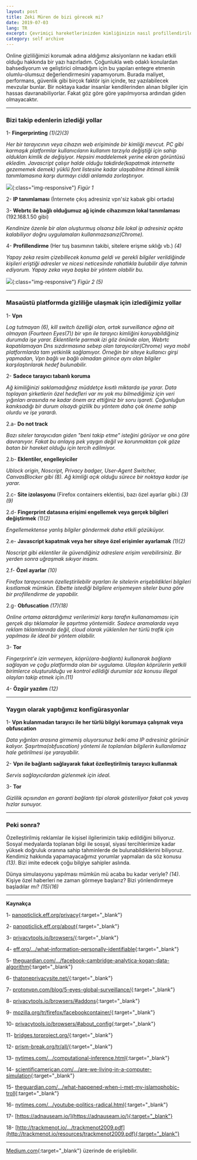 ```yaml
---
layout: post
title: Zeki Müren de bizi görecek mi?
date: 2019-07-03
lang: TR
excerpt: Çevrimiçi hareketlerinizden kimliğinizin nasıl profillendirildiği ve detayları.
category: self archive
---
```



Online gizliliğimizi korumak adına aldığımız aksiyonların ne kadarı etkili olduğu hakkında bir yazı hazırladım. Çoğunlukla web odaklı konulardan bahsediyorum ve geliştirici olmadığım için bu yapıları entegre etmenin olumlu-olumsuz değerlendirmesini yapamıyorum. Burada maliyet, performans, güvenlik gibi birçok faktör işin içinde, tez yazılabilecek mevzular bunlar. Bir noktaya kadar insanlar kendilerinden alınan bilgiler için hassas davranabiliyorlar. Fakat göz göre göre yapılmıyorsa ardından giden olmayacaktır.


<hr>


### Bizi takip edenlerin izlediği yollar

1- **Fingerprinting** *(1)(2)(3)*

*Her bir tarayıcının veya cihazın web erişiminde bir kimliği mevcut. PC gibi karmaşık platformlar kullanıcıların kullanım tarzıyla değiştiği için sahip oldukları kimlik de değişiyor. Hepsini maddelemek yerine ekran görüntüsü ekledim. Javascript çalışır halde olduğu takdirde(kapatmak internette gezememek demek) yüklü font listesine kadar ulaşabilme ihtimali kimlik tanımlamasına karşı durmayı ciddi anlamda zorlaştırıyor.*

![](/assets/figur-1.png){:class="img-responsive"}
*Figür 1*


2- **IP tanımlaması** (İnternete çıkış adresiniz vpn'siz kabak gibi ortada)


3- **Webrtc ile bağlı olduğumuz ağ içinde cihazımızın lokal tanımlaması** (192.168.1.50 gibi)

*Kendinize özenle bir alan oluşturmuş olsanız bile lokal ip adresiniz açıkta kalabiliyor doğru uygulamaları kullanmazsanız(Chrome).*


4- **Profillendirme** (Her tuş basımının takibi, sitelere erişme sıklığı vb.) *(4)*

*Yapay zeka resim çizebillecek konuma geldi ve gerekli bilgiler verildiğinde kişileri eriştiği adresler ve nicesi neticesinde rahatlıkla bulabilir diye tahmin ediyorum. Yapay zeka veya başka bir yöntem olabilir bu.*

![](/assets/figur-2.png){:class="img-responsive"}
*Figür 2 (5)*


<hr>


### Masaüstü platformda gizliliğe ulaşmak için izlediğimiz yollar

1- **Vpn**

*Log tutmayan (6), kill switch özelliği olan, ortak surveillance ağına ait olmayan (Fourteen Eyes*(7)*) bir vpn ile tarayıcı kimliğini koruyabildiğiniz durumda işe yarar. Eklentilerle parmak izi göz önünde olan, Webrtc kapatılamayan Dns sızdırmasına sebep olan tarayıcılar(Chrome) veya mobil platformlarda tam yetkinlik sağlamıyor. Örneğin bir siteye kullanıcı girşi yapmadan, Vpn bağlı ve bağlı olmadan girince aynı olan bilgiler karşılaştırılarak hedef bulunabilir.*


2- **Sadece tarayıcı tabanlı koruma**

*Ağ kimiliğinizi saklamadığınız müddetçe kısıtlı miktarda işe yarar. Data toplayan şirketlerin özel hedefleri var mı yok mu bilmediğimiz için veri yığınları arasında ne kadar önem arz ettiğiniz bir soru işareti. Çoğunluğun kanıksadığı bir durum olsaydı gizlilk bu yöntem daha çok öneme sahip olurdu ve işe yarardı.*


2.a- **Do not track**

*Bazı siteler tarayıcıdan giden "beni takip etme" isteğini görüyor ve ona göre davranıyor. Fakat bu anlayış pek yaygın değil ve korunmaktan çok göze batan bir hareket olduğu için tercih edilmiyor.*


2.b- **Eklentiler, engelleyiciler**

*Ublock origin, Noscript, Privacy badger, User-Agent Switcher, CanvasBlocker gibi *(8)*. Ağ kimliği açık olduğu sürece bir noktaya kadar işe yarar.*


2.c- **Site izolasyonu** (Firefox containers eklentisi, bazı özel ayarlar gibi.) *(3)(9)*


2.d- **Fingerprint datasına erişimi engellemek veya gerçek bilgileri değiştirmek** *(1)(2)*

*Engellemektense yanlış bilgiler göndermek daha etkili gözüküyor.*


2.e- **Javascript kapatmak veya her siteye özel erişimler ayarlamak** *(1)(2)*

*Noscript gibi eklentiler ile güvendiğiniz adreslere erişim verebilirsiniz. Bir yerden sonra uğraşmak sıkıyor insanı.*


2.f- **Özel ayarlar** *(10)*

*Firefox tarayıcısının özelleştirilebilir ayarları ile sitelerin erişebildikleri bilgileri kısıtlamak mümkün. Elbette istediği bilgilere erişemeyen siteler buna göre bir profillendirme de yapabilir.*

2.g- **Obfuscation** *(17)(18)*

*Online ortama aktardığımız verilerimizi karşı tarafın kullanamaması için gerçek dışı tıklamalar ile şaşırtma yöntemidir. Sadece aramalarda veya reklam tıklamlarında değil, cloud olarak yüklenilen her türlü trafik için yapılması ile ideal bir yöntem olabilir.*

3- **Tor**

*Fingerprint'e izin vermeyen, köprü(ara-bağlantı) kullanarak bağlantı sağlayan ve çoğu platformda olan bir uygulama. Ulaşılan köprülerin yetkili birimlerce oluşturulduğu ve kontrol edildiği durumlar söz konusu illegal olayları takip etmek için.(11)*


4- **Özgür yazılım** *(12)*


<hr>


### Yaygın olarak yaptığımız konfigürasyonlar

1- **Vpn kulanmadan tarayıcı ile her türlü bilgiyi korumaya çalışmak veya obfuscation**

*Data yığınları arasına girmemiş oluyorsunuz belki ama IP adresiniz görünür kalıyor. Şaşırtma(obfuscation) yöntemi ile toplanılan bilgilerin kullanılamaz hale getirilmesi işe yarayabilir.*


2- **Vpn ile bağlantı sağlayarak fakat özelleştirilmiş tarayıcı kullanmak**

*Servis sağlayıcılardan gizlenmek için ideal.*


3- **Tor**

*Gizlilik açısından en garanti bağlantı tipi olarak gösteriliyor fakat çok yavaş hızlar sunuyor.*


<hr>


### Peki sonra?

Özelleştirilmiş reklamlar ile kişisel ilgilerimizin takip edildiğini biliyoruz. Sosyal medyalarda toplanan bilgi ile sosyal, siyasi tercihlerimize kadar yüksek doğruluk oranına sahip tahminlerde de bulunabildiklerini biliyoruz. Kendimiz hakkında yapamayacağımız yorumlar yapmaları da söz konusu *(13)*. Bizi imite edecek çoğu bilgiye sahipler aslında.


Dünya simulasyonu yapılması mümkün mü acaba bu kadar veriyle? *(14)*. Kişiye özel haberleri ne zaman görmeye başlarız? Bizi yönlendirmeye başladılar mı? *(15)(16)*


<hr>


**Kaynakça**

1- [panopticlick.eff.org/privacy](https://panopticlick.eff.org/privacy){:target="_blank"}

2- [panopticlick.eff.org/about](https://panopticlick.eff.org/about){:target="_blank"}

3- [privacytools.io/browsers/](https://www.privacytools.io/browsers/){:target="_blank"}

4- [eff.org/.../what-information-personally-identifiable](https://www.eff.org/deeplinks/2009/09/what-information-personally-identifiable){:target="_blank"}

5- [theguardian.com/.../facebook-cambridge-analytica-kogan-data-algorithm](https://www.theguardian.com/technology/2018/mar/17/facebook-cambridge-analytica-kogan-data-algorithm){:target="_blank"}

6- [thatoneprivacysite.net/](https://thatoneprivacysite.net/){:target="_blank"}

7- [protonvpn.com/blog/5-eyes-global-surveillance/](https://protonvpn.com/blog/5-eyes-global-surveillance/){:target="_blank"}

8- [privacytools.io/browsers/#addons](https://www.privacytools.io/browsers/#addons){:target="_blank"}

9- [mozilla.org/tr/firefox/facebookcontainer/](https://www.mozilla.org/tr/firefox/facebookcontainer/){:target="_blank"}

10- [privacytools.io/browsers/#about_config](https://www.privacytools.io/browsers/#about_config){:target="_blank"}

11- [bridges.torproject.org/](https://bridges.torproject.org/){:target="_blank"}

12- [prism-break.org/tr/all/](https://prism-break.org/tr/all/){:target="_blank"}

13- [nytimes.com/.../computational-inference.html](https://www.nytimes.com/2019/04/21/opinion/computational-inference.html){:target="_blank"}

14- [scientificamerican.com/.../are-we-living-in-a-computer-simulation](https://www.scientificamerican.com/article/are-we-living-in-a-computer-simulation){:target="_blank"}

15- [theguardian.com/.../what-happened-when-i-met-my-islamophobic-troll](https://www.theguardian.com/news/2019/may/23/what-happened-when-i-met-my-islamophobic-troll){:target="_blank"}

16- [nytimes.com/.../youtube-politics-radical.html](https://www.nytimes.com/2018/03/10/opinion/sunday/youtube-politics-radical.html){:target="_blank"}

17- [https://adnauseam.io/](https://adnauseam.io/){:target="_blank"}

18- [http://trackmenot.io/.../trackmenot2009.pdf](http://trackmenot.io/resources/trackmenot2009.pdf){:target="_blank"}


<hr>


[Medium.com](https://link.medium.com/7QouqDIp32){:target="_blank"} üzerinde de erişilebilir.
